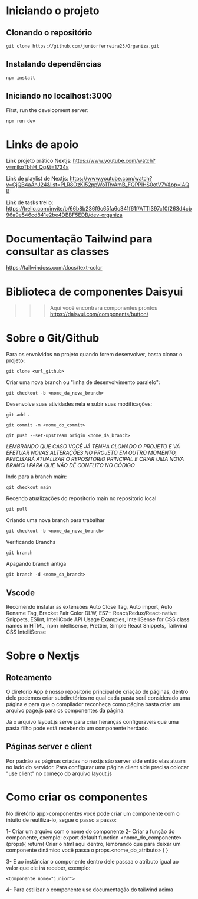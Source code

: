 # Iniciando o projeto

## Clonando o repositório
```
git clone https://github.com/juniorferreira23/Organiza.git

```

## Instalando dependências
```
npm install
```

## Iniciando no localhost:3000

First, run the development server:

```bash
npm run dev
```



# Links de apoio
Link projeto prático Nextjs:
https://www.youtube.com/watch?v=mikoTbhH_Qg&t=1734s

Link de playlist de Nextjs:
https://www.youtube.com/watch?v=GjQB4aAhJ24&list=PLR8OzKI52ppWoTRvAmB_FQPPlHS0otV7V&pp=iAQB

Link de tasks trello:
https://trello.com/invite/b/66b8b236f9c65fa6c341f61f/ATTI397cf0f263d4cb96a9e546cd841e2be4DBBF5EDB/dev-organiza


# Documentação Tailwind para consultar as classes
https://tailwindcss.com/docs/text-color

# Biblioteca de componentes Daisyui
>>> Aqui você encontrará componentes prontos
https://daisyui.com/components/button/


# Sobre o Git/Github
Para os envolvidos no projeto quando forem desenvolver, basta clonar o projeto:

```
git clone <url_github>
```

Criar uma nova branch ou "linha de desenvolvimento paralelo":

```
git checkout -b <nome_da_nova_branch>
```

Desenvolve suas atividades nela e subir suas modificações:

```
git add .
```

```
git commit -m <nome_do_commit>
```

```
git push --set-upstream origin <nome_da_branch>
```

*LEMBRANDO QUE CASO VOCÊ JÁ TENHA CLONADO O PROJETO E VÁ EFETUAR NOVAS ALTERAÇÕES NO PROJETO EM OUTRO MOMENTO, PRECISARÁ ATUALIZAR O REPOSITORIO PRINCIPAL E CRIAR UMA NOVA BRANCH PARA QUE NÃO DÊ CONFLITO NO CÓDIGO*

Indo para a branch main:
```
git checkout main
```

Recendo atualizações do repositorio main no repositorio local
```
git pull
```

Criando uma nova branch para trabalhar
```
git checkout -b <nome_da_nova_branch>
```

Verificando Branchs
```
git branch
```

Apagando branch antiga
```
git branch -d <nome_da_branch>
```


## Vscode
Recomendo instalar as extensões Auto Close Tag, Auto import, Auto Rename Tag, Bracket Pair Color DLW, ES7+ React/Redux/React-native Snippets, ESlint, IntelliCode API Usage Examples, IntelliSense for CSS class names in HTML, npm intellisense, Prettier, Simple React Snippets, Tailwind CSS IntelliSense


# Sobre o Nextjs

## Roteamento
O diretorio App é nosso repositório principal de criação de páginas, dentro dele podemos criar subdiretórios no qual cada pasta será considerado uma página e para que o compilador reconheça como página basta criar um arquivo page.js para os componentes da página.

Já o arquivo layout.js serve para criar heranças configuraveis que uma pasta filho pode está recebendo um componente herdado.

## Páginas server e client

Por padrão as páginas criadas no nextjs são server side então elas atuam no lado do servidor.
Para configurar uma página client side precisa colocar "use client" no começo do arquivo layout.js

# Como criar os componentes

No diretório app>componentes você pode criar um componente com o intuito de reutiliza-lo, segue o passo a passo:

1- Criar um arquivo com o nome do componente
2- Criar a função do componente, exemplo:
    export default function <nome_do_componente>(props){
        return(
            Criar o html aqui dentro, lembrando que para deixar um componente
            dinâmico você passa o props.<nome_do_atributo> 
        )
    }

3- E ao instânciar o componente dentro dele passaa o atributo igual ao valor que ele irá
    receber, exemplo:

    <Componente nome="junior">

4- Para estilizar o componente use documentação do tailwind acima

